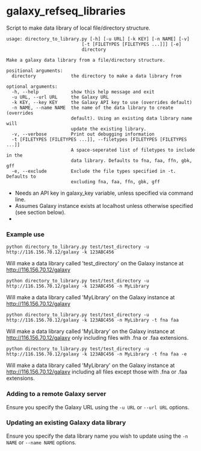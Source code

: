 # galaxy_refseq_libraries

Script to make data library of local file/directory structure.

```
usage: directory_to_library.py [-h] [-u URL] [-k KEY] [-n NAME] [-v]
                            [-t [FILETYPES [FILETYPES ...]]] [-e]
                            directory

Make a galaxy data library from a file/directory structure.

positional arguments:
  directory             the directory to make a data library from

optional arguments:
  -h, --help            show this help message and exit
  -u URL, --url URL     the Galaxy URL
  -k KEY, --key KEY     the Galaxy API key to use (overrides default)
  -n NAME, --name NAME  the name of the data library to create (overrides
                        default). Using an existing data library name will
                        update the existing library.
  -v, --verbose         Print out debugging information
  -t [FILETYPES [FILETYPES ...]], --filetypes [FILETYPES [FILETYPES ...]]
                        A space-seperated list of filetypes to include in the
                        data library. Defaults to fna, faa, ffn, gbk, gff
  -e, --exclude         Exclude the file types specified in -t. Defaults to
                        excluding fna, faa, ffn, gbk, gff
```

- Needs an API key in galaxy_key variable, unless specified via command line.
- Assumes Galaxy instance exists at localhost unless otherwise specified (see section below).
-

### Example use

```
python directory_to_library.py test/test_directory -u http://116.156.70.12/galaxy -k 123ABC456
```
Will make a data library called 'test_directory' on the Galaxy instance at http://116.156.70.12/galaxy

```
python directory_to_library.py test/test_directory -u http://116.156.70.12/galaxy -k 123ABC456 -n MyLibrary
```
Will make a data library called 'MyLibrary' on the Galaxy instance at http://116.156.70.12/galaxy

```
python directory_to_library.py test/test_directory -u http://116.156.70.12/galaxy -k 123ABC456 -n MyLibrary -t fna faa
```
Will make a data library called 'MyLibrary' on the Galaxy instance at http://116.156.70.12/galaxy
only including files with .fna or .faa extensions.

```
python directory_to_library.py test/test_directory -u http://116.156.70.12/galaxy -k 123ABC456 -n MyLibrary -t fna faa -e
```
Will make a data library called 'MyLibrary' on the Galaxy instance at http://116.156.70.12/galaxy
including all files except those with .fna or .faa extensions.

### Adding to a remote Galaxy server
Ensure you specify the Galaxy URL using the `-u URL` or `--url URL` options.

### Updating an existing Galaxy data library
Ensure you specify the data library name you wish to update using the `-n NAME` or `--name NAME` options.
